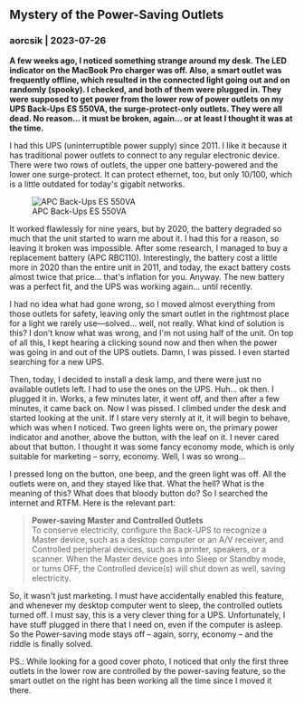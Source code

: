 ## Mystery of the Power-Saving Outlets

### aorcsik | 2023-07-26

**A few weeks ago, I noticed something strange around my desk. The LED indicator on the MacBook Pro charger was off. Also, a smart outlet was frequently offline, which resulted in the connected light going out and on randomly (spooky). I checked, and both of them were plugged in. They were supposed to get power from the lower row of power outlets on my UPS Back-Ups ES 550VA, the surge-protect-only outlets. They were all dead. No reason… it must be broken, again… or at least I thought it was at the time.**

I had this UPS (uninterruptible power supply) since 2011. I like it because it has traditional power outlets to connect to any regular electronic device. There were two rows of outlets, the upper one battery-powered and the lower one surge-protect. It can protect ethernet, too, but only 10/100, which is a little outdated for today's gigabit networks.

<figure>
  <img src="https://static.aorcsik.com/blog/apc-power-saving-es-8-outlet-550va.webp" alt="APC Back-Ups ES 550VA">
  <figcaption>APC Back-Ups ES 550VA</figcaption>
</figure>

It worked flawlessly for nine years, but by 2020, the battery degraded so much that the unit started to warn me about it. I had this for a reason, so leaving it broken was impossible. After some research, I managed to buy a replacement battery (APC RBC110). Interestingly, the battery cost a little more in 2020 than the entire unit in 2011, and today, the exact battery costs almost twice that price… that's inflation for you. Anyway. The new battery was a perfect fit, and the UPS was working again… until recently.

I had no idea what had gone wrong, so I moved almost everything from those outlets for safety, leaving only the smart outlet in the rightmost place for a light we rarely use—solved… well, not really. What kind of solution is this? I don't know what was wrong, and I'm not using half of the unit. On top of all this, I kept hearing a clicking sound now and then when the power was going in and out of the UPS outlets. Damn, I was pissed. I even started searching for a new UPS.

Then, today, I decided to install a desk lamp, and there were just no available outlets left. I had to use the ones on the UPS. Huh… ok then. I plugged it in. Works, a few minutes later, it went off, and then after a few minutes, it came back on. Now I was pissed. I climbed under the desk and started looking at the unit. If I stare very sternly at it, it will begin to behave, which was when I noticed. Two green lights were on, the primary power indicator and another, above the button, with the leaf on it. I never cared about that button. I thought it was some fancy economy mode, which is only suitable for marketing – sorry, economy. Well, I was so wrong…

I pressed long on the button, one beep, and the green light was off. All the outlets were on, and they stayed like that. What the hell? What is the meaning of this? What does that bloody button do? So I searched the internet and RTFM. Here is the relevant part:

> **Power-saving Master and Controlled Outlets**  
> To conserve electricity, configure the Back-UPS to recognize a Master device, such as a desktop computer or an A/V receiver, and Controlled peripheral devices, such as a printer, speakers, or a scanner. When the Master device goes into Sleep or Standby mode, or turns OFF, the Controlled device(s) will shut down as well, saving electricity.


So, it wasn't just marketing. I must have accidentally enabled this feature, and whenever my desktop computer went to sleep, the controlled outlets turned off. I must say, this is a very clever thing for a UPS. Unfortunately, I have stuff plugged in there that I need on, even if the computer is asleep. So the Power-saving mode stays off – again, sorry, economy – and the riddle is finally solved.

PS.: While looking for a good cover photo, I noticed that only the first three outlets in the lower row are controlled by the power-saving feature, so the smart outlet on the right has been working all the time since I moved it there.

